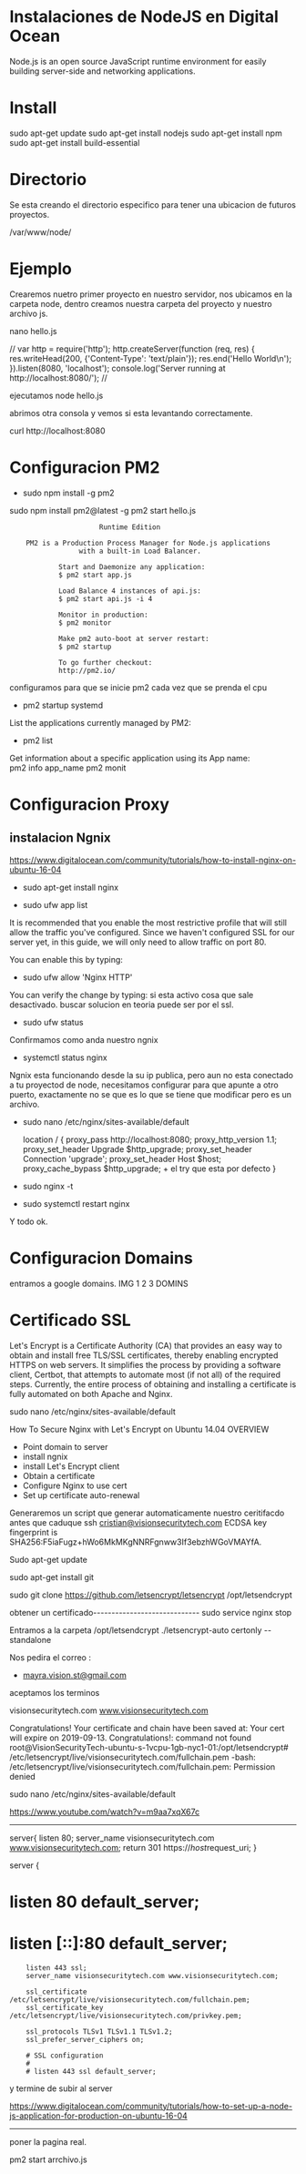 # Instalaciones de NodeJS en Digital Ocean

Node.js is an open source JavaScript runtime environment for easily building server-side and networking applications. 

# Install

sudo apt-get update
sudo apt-get install nodejs
sudo apt-get install npm
sudo apt-get install build-essential

# Directorio
Se esta creando el directorio especifico para tener una ubicacion de futuros proyectos.

/var/www/node/

# Ejemplo
Crearemos nuetro primer proyecto en nuestro servidor, nos ubicamos en la carpeta node,
dentro creamos nuestra carpeta del proyecto y nuestro archivo js.

nano hello.js
 
//
var http = require('http');
http.createServer(function (req, res) {
  res.writeHead(200, {'Content-Type': 'text/plain'});
  res.end('Hello World\n');
}).listen(8080, 'localhost');
console.log('Server running at http://localhost:8080/');
//

ejecutamos node hello.js


abrimos otra consola y vemos si esta levantando correctamente.

curl http://localhost:8080


# Configuracion PM2

- sudo npm install -g pm2

sudo npm install pm2@latest -g
pm2 start hello.js


                          Runtime Edition

        PM2 is a Production Process Manager for Node.js applications
                     with a built-in Load Balancer.

                Start and Daemonize any application:
                $ pm2 start app.js

                Load Balance 4 instances of api.js:
                $ pm2 start api.js -i 4

                Monitor in production:
                $ pm2 monitor

                Make pm2 auto-boot at server restart:
                $ pm2 startup

                To go further checkout:
                http://pm2.io/



configuramos para que se inicie pm2 cada vez que se prenda el cpu
- pm2 startup systemd

List the applications currently managed by PM2:
- pm2 list

Get information about a specific application using its App name:    
pm2 info app_name
pm2 monit

# Configuracion Proxy

## instalacion Ngnix

https://www.digitalocean.com/community/tutorials/how-to-install-nginx-on-ubuntu-16-04

- sudo apt-get install nginx

- sudo ufw app list



It is recommended that you enable the most restrictive profile that will still allow the traffic you've configured. Since we haven't configured SSL for our server yet, in this guide, we will only need to allow traffic on port 80.

You can enable this by typing:

- sudo ufw allow 'Nginx HTTP'

You can verify the change by typing: si esta activo cosa que sale desactivado.
buscar solucion en teoria puede ser por el ssl.

- sudo ufw status

Confirmamos como anda nuestro ngnix

- systemctl status nginx


Ngnix esta funcionando desde la su ip publica, pero aun no esta conectado a tu proyectod de node, necesitamos configurar para que apunte a otro puerto, exactamente no se que es lo que se tiene que modificar pero es un archivo.

- sudo nano /etc/nginx/sites-available/default


    location / {
        proxy_pass http://localhost:8080;
        proxy_http_version 1.1;
        proxy_set_header Upgrade $http_upgrade;
        proxy_set_header Connection 'upgrade';
        proxy_set_header Host $host;
        proxy_cache_bypass $http_upgrade;
        + el try que esta por defecto
    }

- sudo nginx -t
- sudo systemctl restart nginx

Y todo ok.

# Configuracion Domains

entramos a google domains.
IMG 1 2 3 DOMINS



# Certificado SSL

Let's Encrypt is a Certificate Authority (CA) that provides an easy way to obtain and install free TLS/SSL certificates, thereby enabling encrypted HTTPS on web servers. It simplifies the process by providing a software client, Certbot, that attempts to automate most (if not all) of the required steps. Currently, the entire process of obtaining and installing a certificate is fully automated on both Apache and Nginx.



sudo nano /etc/nginx/sites-available/default


How To Secure Nginx with Let's Encrypt on Ubuntu 14.04
OVERVIEW 
- Point domain to server
- install ngnix
- install Let's Encrypt client
- Obtain a certificate
- Configure Nginx to use cert
- Set up certificate auto-renewal

Generaremos un script que generar automaticamente nuestro ceritifacdo antes que caduque
ssh cristian@visionsecuritytech.com
ECDSA key fingerprint is SHA256:F5iaFugz+hWo6MkMKgNNRFgnww3If3ebzhWGoVMAYfA.

Sudo apt-get update

sudo apt-get install git

sudo git clone https://github.com/letsencrypt/letsencrypt /opt/letsendcrypt

obtener un certificado-----------------------------
sudo service nginx stop


Entramos a la carpeta /opt/letsendcrypt
./letsencrypt-auto certonly --standalone


Nos pedira el correo :

- mayra.vision.st@gmail.com

aceptamos los terminos

visionsecuritytech.com www.visionsecuritytech.com

 Congratulations! Your certificate and chain have been saved at:
   Your cert will expire on 2019-09-13. Congratulations!: command not found
root@VisionSecurityTech-ubuntu-s-1vcpu-1gb-nyc1-01:/opt/letsendcrypt#    /etc/letsencrypt/live/visionsecuritytech.com/fullchain.pem
-bash: /etc/letsencrypt/live/visionsecuritytech.com/fullchain.pem: Permission denied


sudo nano /etc/nginx/sites-available/default

https://www.youtube.com/watch?v=m9aa7xqX67c


-----------------------------------------

server{
        listen 80;
        server_name visionsecuritytech.com www.visionsecuritytech.com;
        return 301 https://$host$request_uri;
}

server {
#       listen 80 default_server;
#       listen [::]:80 default_server;

        listen 443 ssl;
        server_name visionsecuritytech.com www.visionsecuritytech.com;

        ssl_certificate  /etc/letsencrypt/live/visionsecuritytech.com/fullchain.pem;
        ssl_certificate_key  /etc/letsencrypt/live/visionsecuritytech.com/privkey.pem;

        ssl_protocols TLSv1 TLSv1.1 TLSv1.2;
        ssl_prefer_server_ciphers on;

        # SSL configuration
        #
        # listen 443 ssl default_server;


y termine de subir al server

https://www.digitalocean.com/community/tutorials/how-to-set-up-a-node-js-application-for-production-on-ubuntu-16-04


--------------------------

poner la pagina real.

pm2 start arrchivo.js